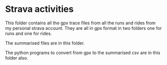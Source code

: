 # Strava activities

This folder contains all the gpx trace files from all the runs and rides from my personal strava account. They are all in gpx format in two folders one for runs and one for rides.

The summarised files are in this folder.

The python programs to convert from gpx to the summarised csv are in this folder also.
